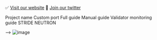 ✅   [Visit our website](http://digitaldecision.tech) 
 👋 [Join our twitter](https://twitter.com/DigitDecision) 

Project name	Custom port	Full guide	Manual guide	Validator monitoring guide
STRIDE
NEUTRON


-->
![image](https://user-images.githubusercontent.com/58205039/201987126-be7250f3-e096-43db-855d-ba2ec8b7f8a1.png)
